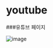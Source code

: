 # youtube

###유튜브 페이지

![image](https://user-images.githubusercontent.com/51785795/210960019-183a0ade-b9e3-4a56-a591-a25ef3ad5f8c.png)
